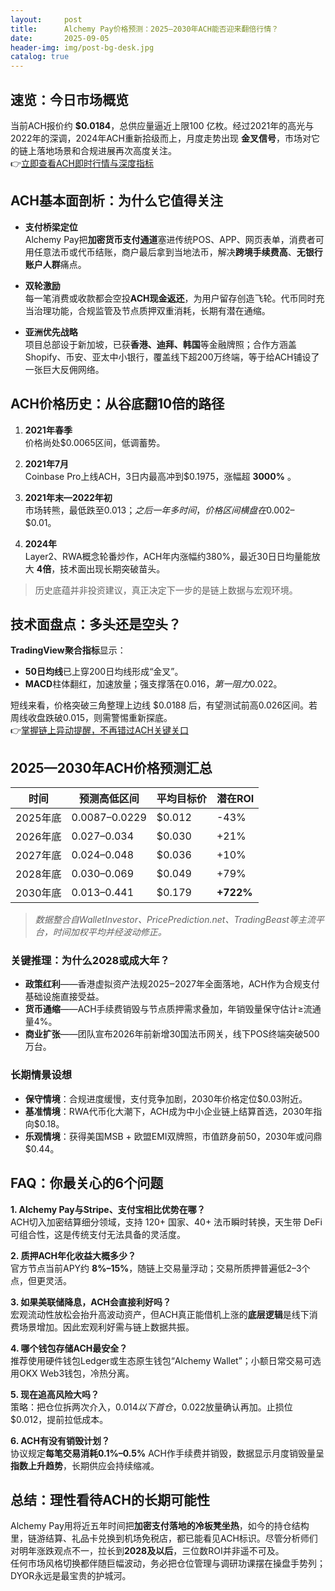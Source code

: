 ```yaml
---
layout:     post
title:      Alchemy Pay价格预测：2025—2030年ACH能否迎来翻倍行情？
date:       2025-09-05
header-img: img/post-bg-desk.jpg
catalog: true
---
```


## 速览：今日市场概览
当前ACH报价约 **$0.0184**，总供应量逼近上限100 亿枚。经过2021年的高光与2022年的深调，2024年ACH重新拾级而上，月度走势出现 **金叉信号**，市场对它的链上落地场景和合规进展再次高度关注。  
👉[立即查看ACH即时行情与深度指标](https://okxdog.com/)

## ACH基本面剖析：为什么它值得关注
- **支付桥梁定位**  
  Alchemy Pay把**加密货币支付通道**塞进传统POS、APP、网页表单，消费者可用任意法币或代币结账，商户最后拿到当地法币，解决**跨境手续费高**、**无银行账户人群**痛点。

- **双轮激励**  
  每一笔消费或收款都会空投**ACH现金返还**，为用户留存创造飞轮。代币同时充当治理功能，合规监管及节点质押双重消耗，长期有潜在通缩。

- **亚洲优先战略**  
  项目总部设于新加坡，已获**香港、迪拜、韩国**等金融牌照；合作方涵盖Shopify、币安、亚太中小银行，覆盖线下超200万终端，等于给ACH铺设了一张巨大反佣网络。

## ACH价格历史：从谷底翻10倍的路径
1. **2021年春季**  
   价格尚处$0.0065区间，低调蓄势。  

2. **2021年7月**  
   Coinbase Pro上线ACH，3日内最高冲到$0.1975，涨幅超 **3000%** 。  

3. **2021年末—2022年初**  
   市场转熊，最低跌至$0.013；之后一年多时间，价格区间横盘在$0.002–$0.01。  

4. **2024年**  
   Layer2、RWA概念轮番炒作，ACH年内涨幅约380%，最近30日日均量能放大 **4倍**，技术面出现长期突破苗头。

> 历史底蕴并非投资建议，真正决定下一步的是链上数据与宏观环境。

## 技术面盘点：多头还是空头？
**TradingView聚合指标**显示：
- **50日均线**已上穿200日均线形成“金叉”。  
- **MACD**柱体翻红，加速放量；强支撑落在$0.016，第一阻力$0.022。  

短线来看，价格突破三角整理上边线 $0.0188 后，有望测试前高0.026区间。若周线收盘跌破0.015，则需警惕重新探底。  
👉[掌握链上异动提醒，不再错过ACH关键关口](https://okxdog.com/)

## 2025—2030年ACH价格预测汇总
| 时间 | 预测高低区间 | 平均目标价 | 潜在ROI |
|---|---|---|---|
| 2025年底 | $0.0087–$0.0229 | $0.012 | -43% |
| 2026年底 | $0.027–$0.034 | $0.030 | +21% |
| 2027年底 | $0.024–$0.048 | $0.036 | +10% |
| 2028年底 | $0.030–$0.069 | $0.049 | +79% |
| 2030年底 | $0.013–$0.441 | $0.179 | **+722%** |

> *数据整合自WalletInvestor、PricePrediction.net、TradingBeast等主流平台，时间加权平均并经波动修正。*

### 关键推理：为什么2028或成大年？
- **政策红利**——香港虚拟资产法规2025‒2027年全面落地，ACH作为合规支付基础设施直接受益。
- **货币通缩**——ACH手续费销毁与节点质押需求叠加，年销毁量保守估计≥流通量4%。
- **商业扩张**——团队宣布2026年前新增30国法币网关，线下POS终端突破500万台。

### 长期情景设想
- **保守情境**：合规进度缓慢，支付竞争加剧，2030年价格定位$0.03附近。  
- **基准情境**：RWA代币化大潮下，ACH成为中小企业链上结算首选，2030年指向$0.18。  
- **乐观情境**：获得美国MSB + 欧盟EMI双牌照，市值跻身前50，2030年或问鼎$0.44。

## FAQ：你最关心的6个问题
**1. Alchemy Pay与Stripe、支付宝相比优势在哪？**  
ACH切入加密结算细分领域，支持 120+ 国家、40+ 法币瞬时转换，天生带 DeFi 可组合性，这是传统支付无法具备的灵活度。

**2. 质押ACH年化收益大概多少？**  
官方节点当前APY约 **8%–15%**，随链上交易量浮动；交易所质押普遍低2–3个点，但更灵活。

**3. 如果美联储降息，ACH会直接利好吗？**  
宏观流动性放松会抬升高波动资产，但ACH真正能借机上涨的**底层逻辑**是线下消费场景增加。因此宏观利好需与链上数据共振。

**4. 哪个钱包存储ACH最安全？**  
推荐使用硬件钱包Ledger或生态原生钱包“Alchemy Wallet”；小额日常交易可选用OKX Web3钱包，冷热分离。

**5. 现在追高风险大吗？**  
策略：把仓位拆两次介入，$0.014以下首仓，$0.022放量确认再加。止损位$0.012，提前拉低成本。

**6. ACH有没有销毁计划？**  
协议规定**每笔交易消耗0.1%–0.5%** ACH作手续费并销毁，数据显示月度销毁量呈**指数上升趋势**，长期供应会持续缩减。

## 总结：理性看待ACH的长期可能性
Alchemy Pay用将近五年时间把**加密支付落地的冷板凳坐热**，如今的持仓结构里，链游结算、礼品卡兑换到机场免税店，都已能看见ACH标识。尽管分析师们对明年涨跌观点不一，拉长到**2028及以后**，三位数ROI并非遥不可及。  
任何市场风格切换都伴随巨幅波动，务必把仓位管理与调研功课摆在操盘手势列；DYOR永远是最宝贵的护城河。